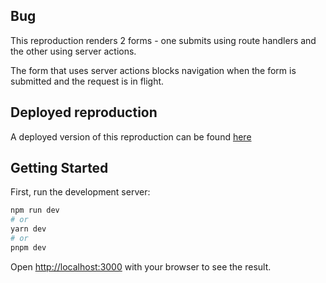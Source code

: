## Bug

This reproduction renders 2 forms - one submits using route handlers and the other using server actions.

The form that uses server actions blocks navigation when the form is submitted and the request is in flight.

## Deployed reproduction
A deployed version of this reproduction can be found [here](https://server-actions-blocking-navigation.vercel.app/)

## Getting Started

First, run the development server:

```bash
npm run dev
# or
yarn dev
# or
pnpm dev
```

Open [http://localhost:3000](http://localhost:3000) with your browser to see the result.

